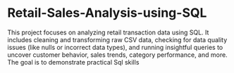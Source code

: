 # Retail-Sales-Analysis-using-SQL
This project focuses on analyzing retail transaction data using SQL. It includes cleaning and transforming raw CSV data, checking for data quality issues (like nulls or incorrect data types), and running insightful queries to uncover customer behavior, sales trends, category performance, and more. The goal is to demonstrate practical Sql skills
